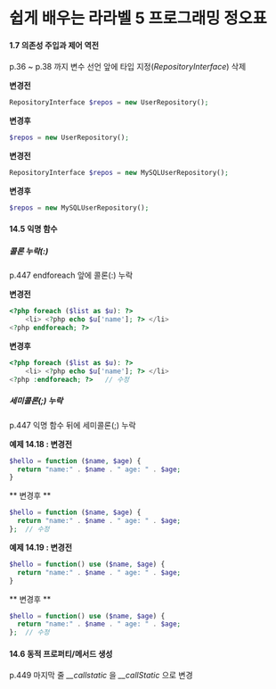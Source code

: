 # 쉽게 배우는 라라벨 5 프로그래밍 정오표

#### 1.7 의존성 주입과 제어 역전

p.36 ~ p.38 까지 변수 선언 앞에 타입 지정(*RepositoryInterface*) 삭제

**변경전**

```php
RepositoryInterface $repos = new UserRepository();
```

**변경후**

```php
$repos = new UserRepository();
```

**변경전**

```php
RepositoryInterface $repos = new MySQLUserRepository();
```

**변경후**

```php
$repos = new MySQLUserRepository();
```

#### 14.5 익명 함수

##### 콜론 누락(:)

p.447 endforeach 앞에 콜론(:) 누락

**변경전**

```php
<?php foreach ($list as $u): ?>
    <li> <?php echo $u['name']; ?> </li>
<?php endforeach; ?>
```

**변경후**

```php
<?php foreach ($list as $u): ?>
    <li> <?php echo $u['name']; ?> </li>
<?php :endforeach; ?>	// 수정
```

##### 세미콜론(;) 누락

p.447 익명 함수 뒤에 세미콜론(;) 누락

**예제 14.18 : 변경전**

```php
$hello = function ($name, $age) {
  return "name:" . $name . " age: " . $age;
}
```

** 변경후 **

```php
$hello = function ($name, $age) {
  return "name:" . $name . " age: " . $age;
};	// 수정
```

**예제 14.19 : 변경전**

```php
$hello = function() use ($name, $age) {
  return "name:" . $name . " age: " . $age;
}
```

** 변경후 **

```php
$hello = function() use ($name, $age) {
  return "name:" . $name . " age: " . $age;
};	// 수정
```

#### 14.6 동적 프로퍼티/메서드 생성

p.449 마지막 줄 *__callstatic* 을 *__callStatic* 으로 변경
